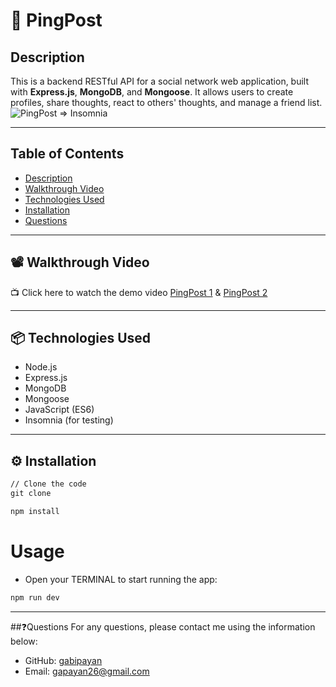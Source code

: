 # 📱 PingPost

## Description

This is a backend RESTful API for a social network web application, built with **Express.js**, **MongoDB**, and **Mongoose**. It allows users to create profiles, share thoughts, react to others' thoughts, and manage a friend list.
![PingPost => Insomnia](https://github.com/user-attachments/assets/ff11231d-f419-4b9c-91ea-5be2fe2e93a2)

---
## Table of Contents
- [Description](#description)
- [Walkthrough Video](#WalkthroughVideo)
- [Technologies Used](#TechnologiesUsed)
- [Installation](#installation)
- [Questions](#questions)
---

## 📽️ Walkthrough Video

📺 Click here to watch the demo video [PingPost 1](https://www.loom.com/share/48646467a864434cb6952f7c70187cfe?sid=15a14d5b-37b8-49a7-a52d-34b8c5ca2b77) & [PingPost 2](https://www.loom.com/share/912c7ff7696346319702e79749fcf946?sid=dd726492-48be-4b59-a325-6bcad1ce42b4)

---

## 📦 Technologies Used

- Node.js
- Express.js
- MongoDB
- Mongoose
- JavaScript (ES6)
- Insomnia (for testing)

---

## ⚙️ Installation

```md
// Clone the code
git clone 
```
```bash
npm install
```

# Usage

* Open your TERMINAL to start running the app:

```bash
npm run dev
```

---

##❓Questions
For any questions, please contact me using the information below:
- GitHub: [gabipayan](https://github.com/gabipayan)
- Email: [gapayan26@gmail.com](gapayan26@gmail.com)
